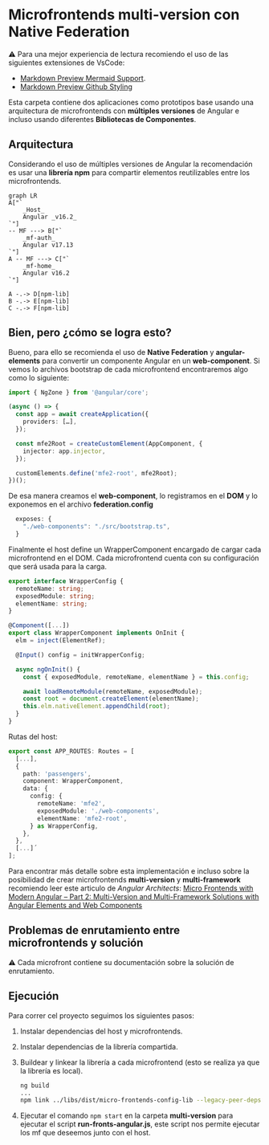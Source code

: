 # Microfrontends multi-version con Native Federation

⚠️ Para una mejor experiencia de lectura recomiendo el uso de las siguientes extensiones de VsCode:

- [Markdown Preview Mermaid Support](https://marketplace.visualstudio.com/items?itemName=bierner.markdown-mermaid).
- [Markdown Preview Github Styling](https://marketplace.visualstudio.com/items?itemName=bierner.markdown-preview-github-styles)

Esta carpeta contiene dos aplicaciones como prototipos base usando una arquitectura de microfrontends con **múltiples
versiones** de Angular e incluso usando diferentes **Bibliotecas de Componentes**.

## Arquitectura

Considerando el uso de múltiples versiones de Angular la recomendación es usar una **librería npm** para
compartir elementos reutilizables entre los microfrontends.

```mermaid
graph LR
A["`
    _Host_
    Angular _v16.2_
`"]
-- MF ---> B["`
    _mf-auth_
    Angular v17.13
`"]
A -- MF ---> C["`
    _mf-home_
    Angular v16.2
`"]

A -.-> D[npm-lib]
B -.-> E[npm-lib]
C -.-> F[npm-lib]
```

## Bien, pero ¿cómo se logra esto?

Bueno, para ello se recomienda el uso de **Native Federation** y **angular-elements** para convertir un componente Angular en un **web-component**.
Si vemos lo archivos bootstrap de cada microfrontend encontraremos algo como lo siguiente:

```typescript
import { NgZone } from '@angular/core';

(async () => {
  const app = await createApplication({
    providers: […],
  });

  const mfe2Root = createCustomElement(AppComponent, {
    injector: app.injector,
  });

  customElements.define('mfe2-root', mfe2Root);
})();
```

De esa manera creamos el **web-component**, lo registramos en el **DOM** y lo exponemos en el archivo **federation.config**

```typescript
  exposes: {
    "./web-components": "./src/bootstrap.ts",
  }
```

Finalmente el host define un WrapperComponent encargado de cargar cada microfrontend en el DOM. Cada microfrontend cuenta
con su configuración que será usada para la carga.

```typescript
export interface WrapperConfig {
  remoteName: string;
  exposedModule: string;
  elementName: string;
}

@Component([...])
export class WrapperComponent implements OnInit {
  elm = inject(ElementRef);

  @Input() config = initWrapperConfig;

  async ngOnInit() {
    const { exposedModule, remoteName, elementName } = this.config;

    await loadRemoteModule(remoteName, exposedModule);
    const root = document.createElement(elementName);
    this.elm.nativeElement.appendChild(root);
  }
}
```

Rutas del host:

```typescript
export const APP_ROUTES: Routes = [
  [...],
  {
    path: 'passengers',
    component: WrapperComponent,
    data: {
      config: {
        remoteName: 'mfe2',
        exposedModule: './web-components',
        elementName: 'mfe2-root',
      } as WrapperConfig,
    },
  },
  [...]´
];
```

Para encontrar más detalle sobre esta implementación e incluso sobre la posibilidad de crear microfrontends
**multi-version** y **multi-framework** recomiendo leer este articulo de _Angular Architects_: [Micro Frontends with Modern Angular – Part 2: Multi-Version and Multi-Framework Solutions with Angular Elements and Web Components](https://www.angulararchitects.io/blog/micro-frontends-with-modern-angular-part-2-multi-version-and-multi-framework-solutions-with-angular-elements-and-web-components/)

## Problemas de enrutamiento entre microfrontends y solución

⚠️ Cada microfront contiene su documentación sobre la solución de enrutamiento.

## Ejecución

Para correr cel proyecto seguimos los siguientes pasos:

1. Instalar dependencias del host y microfrontends.
2. Instalar dependencias de la librería compartida.
3. Buildear y linkear la librería a cada microfrontend (esto se realiza ya que la librería es local).

   ```bash
   ng build
   ...
   npm link ../libs/dist/micro-frontends-config-lib --legacy-peer-deps
   ```

4. Ejecutar el comando `npm start` en la carpeta **multi-version** para ejecutar el script **run-fronts-angular.js**,
   este script nos permite ejecutar los mf que deseemos junto con el host.
